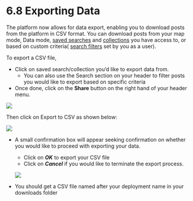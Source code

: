 # 6.8 Exporting Data

The platform now allows for data export, enabling you to download posts from the platform in CSV format. You can download posts from your map mode, Data mode, [saved searches](../../7.-analysing-data-on-your-deployment/7.1-saved-searches.md) and [collections](../../7.-analysing-data-on-your-deployment/7.2-collections.md) you have access to, or based on custom criteria( [search filters](../6.2-filtering-posts.md) set by you as a user).

To export a CSV file,

* Click on saved search/collection you’d like to export data from.
  * You can also use the Search section on your header to filter posts you would like to export based on specific criteria
* Once done, click on the **Share** button on the right hand of your header menu.

&#x20;                                        ![](https://lh6.googleusercontent.com/LNQtuzf-gwuQOZQEIMe9fR5P6m6mM1SQaftlXfvcwyrDT8SBPomqSJG35mgTXSQlzTzi9lB8h4\_npxRXwkt2xqNC3828jnMguW4-sOQOcvBD2mPuARRKCuCLKTEu5edlOKp2362D)

Then click on Export to CSV as shown below:

&#x20;                                          ![](https://lh6.googleusercontent.com/v4-9eMTX87N3FKtDLw1apg\_yxn0PO9i0OMAjMK6tNhTVEeRRq4psGGw7CNzpzHo4DUHe8UhQqBLSYJHD0H2\_OwK794cU12WRV68d40x4bE5NNG-yU6SAmim9\_N\_K09W8UfH04lpj)

*   A small confirmation box will appear seeking confirmation on whether you would like to proceed with exporting your data.

    * Click on _**OK**_ to export your CSV file
    * Click on _**Cancel**_ if you would like to terminate the export process.

    &#x20;                                  ![](https://lh6.googleusercontent.com/qkF47hvoFluixXp7Bnlla0S2HBytn26ST98LyzllP4Ex9Ak8XrX3Zxiy1KRKQS7FcCfvh0poIudh24S7oAaRRsCNWc0da-pxW116IhQuBcTF5WUrMRhOn9IVCK61Y02GuWUFcW8K)
* You should get a CSV file named after your deployment name in your downloads folder
